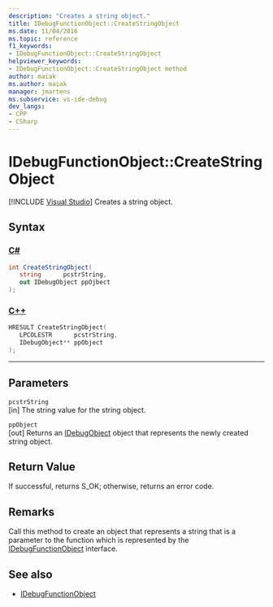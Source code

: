 ```yaml
---
description: "Creates a string object."
title: IDebugFunctionObject::CreateStringObject
ms.date: 11/04/2016
ms.topic: reference
f1_keywords:
- IDebugFunctionObject::CreateStringObject
helpviewer_keywords:
- IDebugFunctionObject::CreateStringObject method
author: maiak
ms.author: maiak
manager: jmartens
ms.subservice: vs-ide-debug
dev_langs:
- CPP
- CSharp
---
```

# IDebugFunctionObject::CreateStringObject

 [!INCLUDE [Visual Studio](~/includes/applies-to-version/vs-windows-only.md)]
Creates a string object.

## Syntax

### [C#](#tab/csharp)
```csharp
int CreateStringObject(
   string      pcstrString,
   out IDebugObject ppOjbect
);
```
### [C++](#tab/cpp)
```cpp
HRESULT CreateStringObject( 
   LPCOLESTR      pcstrString,
   IDebugObject** ppObject
);
```
---

## Parameters
`pcstrString`\
[in] The string value for the string object.

`ppObject`\
[out] Returns an [IDebugObject](../../../extensibility/debugger/reference/idebugobject.md) object that represents the newly created string object.

## Return Value
 If successful, returns S_OK; otherwise, returns an error code.

## Remarks
 Call this method to create an object that represents a string that is a parameter to the function which is represented by the [IDebugFunctionObject](../../../extensibility/debugger/reference/idebugfunctionobject.md) interface.

## See also
- [IDebugFunctionObject](../../../extensibility/debugger/reference/idebugfunctionobject.md)
